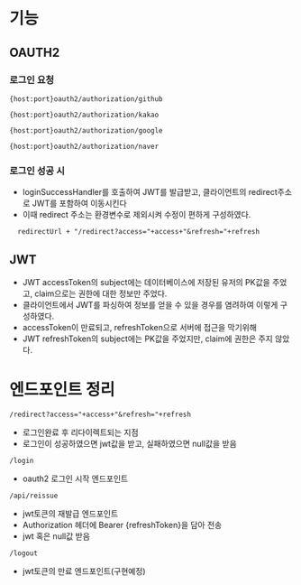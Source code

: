 # 기능
## OAUTH2
### 로그인 요청
```
{host:port}oauth2/authorization/github

{host:port}oauth2/authorization/kakao

{host:port}oauth2/authorization/google

{host:port}oauth2/authorization/naver
```


### 로그인 성공 시
* loginSuccessHandler를 호출하여 JWT를 발급받고, 클라이언트의 redirect주소로 JWT를 포함하여 이동시킨다
* 이때 redirect 주소는 환경변수로 제외시켜 수정이 편하게 구성하였다.
```
  redirectUrl + "/redirect?access="+access+"&refresh="+refresh
```
  
## JWT
* JWT accessToken의 subject에는 데이터베이스에 저장된 유저의 PK값을 주었고, claim으로는 권한에 대한 정보만 주었다.
* 클라이언트에서 JWT를 파싱하여 정보를 얻을 수 있을 경우를 염려하여 이렇게 구성하였다.
* accessToken이 만료되고, refreshToken으로 서버에 접근을 막기위해
* JWT refreshToken의 subject에는 PK값을 주었지만, claim에 권한은 주지 않았다.

# 엔드포인트 정리
```
/redirect?access="+access+"&refresh="+refresh
```
* 로그인완료 후 리다이렉트되는 지점
* 로그인이 성공하였으면 jwt값을 받고, 실패하였으면 null값을 받음

```
/login
```
* oauth2 로그인 시작 엔드포인트

```
/api/reissue
```
* jwt토큰의 재발급 엔드포인트
* Authorization 헤더에 Bearer {refreshToken}을 담아 전송
* jwt 혹은 null값 받음

```
/logout
```
* jwt토큰의 만료 엔드포인트(구현예정)
